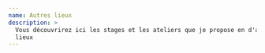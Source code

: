```yaml
---
name: Autres lieux
description: >
  Vous découvrirez ici les stages et les ateliers que je propose en d'autres
  lieux
---
```



